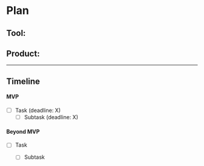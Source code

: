 # Plan

## Tool: 
## Product: 

---

## Timeline

#### MVP

- [ ] Task (deadline: X)
  - [ ] Subtask (deadline: X)

#### Beyond MVP

- [ ] Task
  - [ ] Subtask


<!-- EXAMPLE

## Tool: APIs
## Product: Green Glass Door riddle app

## Timeline

### MVP

- [ ] Front-end
  - [x] Webpage to collect input from user (deadline: 4/15)
  - [ ] Webpage to display "yes, but a ___ can't" or "no, but a ___ can" (deadline: 5/1)
- [x] Back-end
  - [x] Use regex to test whether or not the word can go through the GGD (deadline: 3/1)
  - [x] Use the Twinword API to find related words (deadline: 3/15)
    - [ ] Iterate through the words until an opposite example can be found (deadline: 4/1)

#### Beyond MVP

- [ ] Use another API to make sure the opposite example is a noun
- [ ] Automate notification of API limit to make sure I don’t exceed free quota
- [ ] A multiple choice quizzer that will test the user’s knowledge of the solution

-->





<!-- DO NOT USE THIS YET

#### Peer Feedback 

| Name | Glows | Grows |
| -------- | ------- | ------- |
| Alice  | Part A is very detailed! I didn't know most of those existed | Consider using Bootstrap cards for each Part B idea
| Bob  | I like how your blue color scheme matches your topic: aviation (like the sky) | Have you thought about embedding your A-frame model?
|  |  |  |
|  |  |  |
|  |  |  |
|  |  |  |

-->

